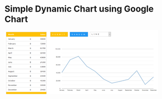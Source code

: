 # Simple Dynamic Chart using Google Chart
![Simple Google Chart](https://raw.githubusercontent.com/arixwap/simple-google-chart/master/assets/img/chart.png)
